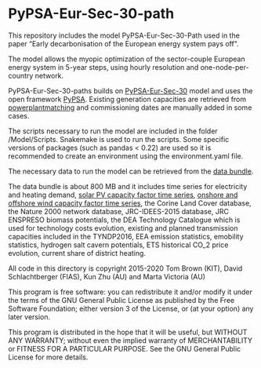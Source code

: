 ﻿# PyPSA-Eur-Sec-30-path

This repository includes the model PyPSA-Eur-Sec-30-Path used in the paper “Early decarbonisation of the European energy system pays off".


The model allows the myopic optimization of the sector-couple European energy system in 5-year steps, using hourly resolution and one-node-per-country network. 

PyPSA-Eur-Sec-30-paths builds on [PyPSA-Eur-Sec-30](https://zenodo.org/record/1146666#.Xnh6_HJ7mUk) model and uses the open framework [PyPSA](https://pypsa.org/). Existing generation capacities are retrieved from [powerplantmatching](https://github.com/FRESNA/powerplantmatching) and commissioning dates are manually added in some cases. 



The scripts necessary to run the model are included in the folder /Model/Scripts. Snakemake is used to run the scripts. Some specific versions of packages (such as pandas < 0.22) are used so it is recommended to create an environment using the environment.yaml file. 


The necessary data to run the model can be retrieved from the [data bundle](https://www.dropbox.com/s/73c5o17qfpz082a/data.zip?dl=0).

The data bundle is about 800 MB and it includes time series for electricity and heating demand, [solar PV capacity factor time series](https://zenodo.org/record/2613651#.XniBkXJ7mUk), [onshore and offshore wind capacity factor time series](https://zenodo.org/record/3253876#.XniBsnJ7mUl), the Corine Land Cover database, the Nature 2000 network database, JRC-IDEES-2015 database, JRC ENSPRESO biomass potentials, the DEA Technology Catalogue which is used for technology costs evolution, existing and planned transmission capacities included in the TYNDP2016, EEA emission statistics, emobility statistics, hydrogen salt cavern potentials, ETS historical CO_2 price evolution, current share of district heating. 


All code in this directory is copyright 2015-2020 Tom Brown (KIT), David Schlachtberger (FIAS), Kun Zhu (AU) and Marta Victoria (AU)

This program is free software: you can redistribute it and/or modify it under the terms of the GNU General Public License as published by the Free Software Foundation; either version 3 of the License, or (at your option) any later version.

This program is distributed in the hope that it will be useful, but WITHOUT ANY WARRANTY; without even the implied warranty of MERCHANTABILITY or FITNESS FOR A PARTICULAR PURPOSE. See the GNU General Public License for more details.
